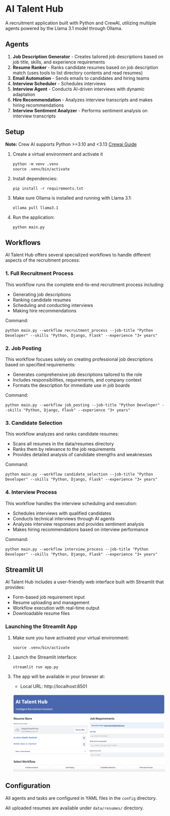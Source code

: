 # AI Talent Hub

A recruitment application built with Python and CrewAI, utilizing multiple agents powered by the Llama 3.1 model through Ollama.

## Agents

1. **Job Description Generator** - Creates tailored job descriptions based on job title, skills, and experience requirements
2. **Resume Ranker** - Ranks candidate resumes based on job description match (uses tools to list directory contents and read resumes)
3. **Email Automation** - Sends emails to candidates and hiring teams
4. **Interview Scheduler** - Schedules interviews
5. **Interview Agent** - Conducts AI-driven interviews with dynamic adaptation
6. **Hire Recommendation** - Analyzes interview transcripts and makes hiring recommendations
7. **Interview Sentiment Analyzer** - Performs sentiment analysis on interview transcripts

## Setup

**Note:** Crew AI supports Python >=3.10 and <3.13 [Crewai Guide](https://docs.crewai.com/installation)

1. Create a virtual environment and activate it
   ```
   python -m venv .venv
   source .venv/bin/activate
   ```

2. Install dependencies:
   ```
   pip install -r requirements.txt
   ```

2. Make sure Ollama is installed and running with Llama 3.1:
   ```
   ollama pull llama3.1
   ```

3. Run the application:
   ```
   python main.py
   ```

## Workflows

AI Talent Hub offers several specialized workflows to handle different aspects of the recruitment process:

### 1. Full Recruitment Process

This workflow runs the complete end-to-end recruitment process including:
- Generating job descriptions
- Ranking candidate resumes
- Scheduling and conducting interviews
- Making hire recommendations

Command:
```
python main.py --workflow recruitment_process --job-title "Python Developer" --skills "Python, Django, Flask" --experience "3+ years"
```

### 2. Job Posting

This workflow focuses solely on creating professional job descriptions based on specified requirements:
- Generates comprehensive job descriptions tailored to the role
- Includes responsibilities, requirements, and company context
- Formats the description for immediate use in job boards

Command:
```
python main.py --workflow job_posting --job-title "Python Developer" --skills "Python, Django, Flask" --experience "3+ years"
```

### 3. Candidate Selection

This workflow analyzes and ranks candidate resumes:
- Scans all resumes in the data/resumes directory
- Ranks them by relevance to the job requirements
- Provides detailed analysis of candidate strengths and weaknesses

Command:
```
python main.py --workflow candidate_selection --job-title "Python Developer" --skills "Python, Django, Flask" --experience "3+ years"
```

### 4. Interview Process

This workflow handles the interview scheduling and execution:
- Schedules interviews with qualified candidates
- Conducts technical interviews through AI agents
- Analyzes interview responses and provides sentiment analysis
- Makes hiring recommendations based on interview performance

Command:
```
python main.py --workflow interview_process --job-title "Python Developer" --skills "Python, Django, Flask" --experience "3+ years"
```


## Streamlit UI

AI Talent Hub includes a user-friendly web interface built with Streamlit that provides:

- Form-based job requirement input
- Resume uploading and management
- Workflow execution with real-time output
- Downloadable resume files

### Launching the Streamlit App

1. Make sure you have activated your virtual environment:
   ```
   source .venv/bin/activate
   
   ```

2. Launch the Streamlit interface:
   ```
   streamlit run app.py
   ```

3. The app will be available in your browser at:
   - Local URL: http://localhost:8501
   
   ![alt text](<streamlit_app_ui.png>)



## Configuration

All agents and tasks are configured in YAML files in the `config` directory. 

All uploaded resumes are available under `data/resumes/` directory.